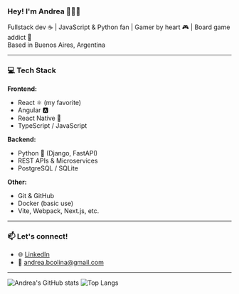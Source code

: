 ### Hey! I'm Andrea 👩🏻‍💻

Fullstack dev ☕ | JavaScript & Python fan | Gamer by heart 🎮 | Board game addict 🎲  
Based in Buenos Aires, Argentina

---

### 💻 Tech Stack

**Frontend:**
- React ⚛️ (my favorite)
- Angular 🅰️
- React Native 📱
- TypeScript / JavaScript

**Backend:**
- Python 🐍 (Django, FastAPI)
- REST APIs & Microservices
- PostgreSQL / SQLite

**Other:**
- Git & GitHub
- Docker (basic use)
- Vite, Webpack, Next.js, etc.

---

### 📫 Let's connect!

- 🌐 [LinkedIn](https://www.linkedin.com/in/andreabastidasc)
- 💌 andrea.bcolina@gmail.com

---

![Andrea's GitHub stats](https://github-readme-stats.vercel.app/api?username=andreabastidasc&show_icons=true&theme=dracula)
![Top Langs](https://github-readme-stats.vercel.app/api/top-langs/?username=andreabastidasc&layout=compact&theme=dracula)
